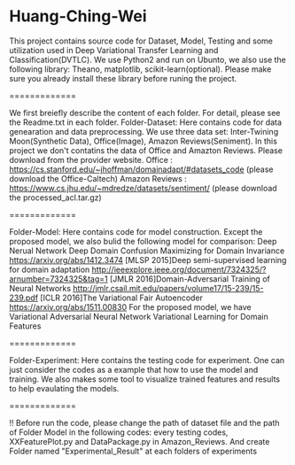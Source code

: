 # Huang-Ching-Wei

This project contains source code for Dataset, Model, Testing and some utilization used in Deep Variational Transfer Learning and Classification(DVTLC).
We use Python2 and run on Ubunto, we also use the following library: Theano, matplotlib, scikit-learn(optional).
Please make sure you already install these library before runing the project.

=============

We first breiefly describe the content of each folder. For detail, please see the Readme.txt in each folder.
Folder-Dataset:
Here contains code for data genearation and data preprocessing.
We use three data set: Inter-Twining Moon(Synthetic Data), Office(Image), Amazon Reviews(Seniment).
In this project we don't contatins the data of Office and Amazton Reviews.
Please download from the provider website.
Office : https://cs.stanford.edu/~jhoffman/domainadapt/#datasets_code (please download the Office-Caltech)
Amazon Reviews : https://www.cs.jhu.edu/~mdredze/datasets/sentiment/ (please download the processed_acl.tar.gz)

=============

Folder-Model:
Here contains code for model construction.
Except the proposed model, we also bulid the following model for comparison:
Deep Nerual Network
Deep Domain Confusion Maximizing for Domain Invariance
    https://arxiv.org/abs/1412.3474
[MLSP 2015]Deep semi-supervised learning for domain adaptation
    http://ieeexplore.ieee.org/document/7324325/?arnumber=7324325&tag=1
[JMLR 2016]Domain-Adversarial Training of Neural Networks
    http://jmlr.csail.mit.edu/papers/volume17/15-239/15-239.pdf
[ICLR 2016]The Variational Fair Autoencoder
    https://arxiv.org/abs/1511.00830
For the proposed model, we have
Variational Adversarial Neural Network
Variational Learning for Domain Features

=============

Folder-Experiment:
Here contains the testing code for experiment.
One can just consider the codes as a example that how to use the model and training.
We also makes some tool to visualize trained features and results to help evaulating the models.

=============

!! Before run the code, please change the path of dataset file and the path of Folder Model in the following codes: every testing codes, XXFeaturePlot.py and DataPackage.py in Amazon_Reviews.
And create Folder named "Experimental_Result" at each folders of experiments

